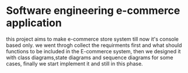 # Software engineering e-commerce application 
this project aims to make e-commerce store system 
till now it's console based only.
we went throgh collect the requirments first and what should functions to be included in the E-commerce system,
then we designed it with class diagrams,state diagrams and sequence diagrams for some cases,
finally we start implement it and still in this phase.

